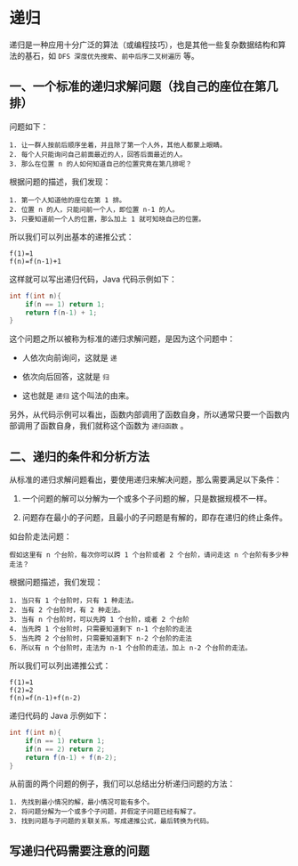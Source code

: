 # 递归

递归是一种应用十分广泛的算法（或编程技巧），也是其他一些复杂数据结构和算法的基石，如 `DFS 深度优先搜索`、`前中后序二叉树遍历` 等。

## 一、一个标准的递归求解问题（找自己的座位在第几排）

问题如下：

```
1. 让一群人按前后顺序坐着，并且除了第一个人外，其他人都蒙上眼睛。
2. 每个人只能询问自己前面最近的人，回答后面最近的人。
3. 那么在位置 n 的人如何知道自己的位置究竟在第几排呢？
```

根据问题的描述，我们发现：

```
1. 第一个人知道他的座位在第 1 排。
2. 位置 n 的人，只能问前一个人，即位置 n-1 的人。
3. 只要知道前一个人的位置，那么加上 1 就可知晓自己的位置。
```

所以我们可以列出基本的递推公式：

```
f(1)=1
f(n)=f(n-1)+1
```

这样就可以写出递归代码，Java 代码示例如下：

```java
int f(int n){
    if(n == 1) return 1;
    return f(n-1) + 1;
}
```

这个问题之所以被称为标准的递归求解问题，是因为这个问题中：

* 人依次向前询问，这就是 `递`

* 依次向后回答，这就是 `归`

* 这也就是 `递归` 这个叫法的由来。

另外，从代码示例可以看出，函数内部调用了函数自身，所以通常只要一个函数内部调用了函数自身，我们就称这个函数为 `递归函数` 。

## 二、递归的条件和分析方法

从标准的递归求解问题看出，要使用递归来解决问题，那么需要满足以下条件：

1. 一个问题的解可以分解为一个或多个子问题的解，只是数据规模不一样。

2. 问题存在最小的子问题，且最小的子问题是有解的，即存在递归的终止条件。

如台阶走法问题：

```
假如这里有 n 个台阶，每次你可以跨 1 个台阶或者 2 个台阶，请问走这 n 个台阶有多少种走法？
```

根据问题描述，我们发现：

```
1. 当只有 1 个台阶时，只有 1 种走法。
2. 当有 2 个台阶时，有 2 种走法。
3. 当有 n 个台阶时，可以先跨 1 个台阶，或者 2 个台阶
4. 当先跨 1 个台阶时，只需要知道剩下 n-1 个台阶的走法
5. 当先跨 2 个台阶时，只需要知道剩下 n-2 个台阶的走法
6. 所以有 n 个台阶时，走法为 n-1 个台阶的走法，加上 n-2 个台阶的走法。
```

所以我们可以列出递推公式：

```
f(1)=1
f(2)=2
f(n)=f(n-1)+f(n-2)
```

递归代码的 Java 示例如下：

```java
int f(int n){
    if(n == 1) return 1;
    if(n == 2) return 2;
    return f(n-1) + f(n-2);
}
```

从前面的两个问题的例子，我们可以总结出分析递归问题的方法：

```
1. 先找到最小情况的解，最小情况可能有多个。
2. 将问题分解为一个或多个子问题，并假定子问题已经有解了。
3. 找到问题与子问题的关联关系，写成递推公式，最后转换为代码。
```

## 写递归代码需要注意的问题